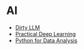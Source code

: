# AI

-  [Dirty LLM](dirty-llm/)
-  [Practical Deep Learning](deeplearning-for-coders/)
-  [Python for Data Analysis](python-data-analysis/)
